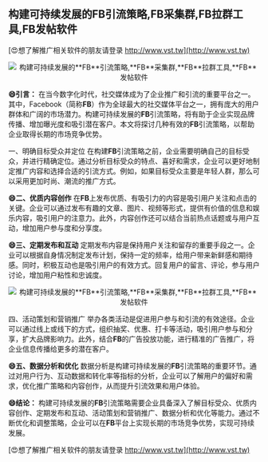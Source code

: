 ## **构建可持续发展的**FB**引流策略,**FB**采集群,**FB**拉群工具,**FB**发帖软件**

[😍想了解推广相关软件的朋友请登录 http://www.vst.tw](http://www.vst.tw)

 <center><img src="https://vst.tw/MP4/tuiguang/png/0.png" alt="构建可持续发展的**FB**引流策略,**FB**采集群,**FB**拉群工具,**FB**发帖软件"></center>

**😄引言：**
在当今数字化时代，社交媒体成为了企业推广和引流的重要平台之一。其中，Facebook（简称**FB**）作为全球最大的社交媒体平台之一，拥有庞大的用户群体和广阔的市场潜力。构建可持续发展的**FB**引流策略，将有助于企业实现品牌传播、增加曝光度和吸引潜在客户。本文将探讨几种有效的**FB**引流策略，以帮助企业取得长期的市场竞争优势。

一、明确目标受众并定位
在构建**FB**引流策略之前，企业需要明确自己的目标受众，并进行精确定位。通过分析目标受众的特点、喜好和需求，企业可以更好地制定推广内容和选择合适的引流方式。例如，如果目标受众主要是年轻人群，那么可以采用更加时尚、潮流的推广方式。

**😄二、优质内容创作**
在**FB**上发布优质、有吸引力的内容是吸引用户关注和点击的关键。企业可以通过发布有趣的文章、图片、视频等形式，提供有价值的信息和娱乐内容，吸引用户的注意力。此外，内容创作还可以结合当前热点话题或与用户互动，增加用户参与度和分享度。

**😄三、定期发布和互动**
定期发布内容是保持用户关注和留存的重要手段之一。企业可以根据自身情况制定发布计划，保持一定的频率，给用户带来新鲜感和期待感。同时，积极互动也是吸引用户的有效方式。回复用户的留言、评论，参与用户讨论，增加用户粘性和忠诚度。

 <center><img src="https://vst.tw/MP4/tuiguang/png/3.png" alt="构建可持续发展的**FB**引流策略,**FB**采集群,**FB**拉群工具,**FB**发帖软件"></center>

四、活动策划和营销推广
举办各类活动是促进用户参与和引流的有效途径。企业可以通过线上或线下的方式，组织抽奖、优惠、打卡等活动，吸引用户参与和分享，扩大品牌影响力。此外，结合**FB**的广告投放功能，进行精准的广告推广，将企业信息传播给更多的潜在客户。

**😄五、数据分析和优化**
数据分析是构建可持续发展的**FB**引流策略的重要环节。通过对用户行为、互动数据和转化率等指标的分析，企业可以了解用户的偏好和需求，优化推广策略和内容创作，从而提升引流效果和用户体验。

**😄结论：**
构建可持续发展的**FB**引流策略需要企业具备深入了解目标受众、优质内容创作、定期发布和互动、活动策划和营销推广、数据分析和优化等能力。通过不断优化和调整策略，企业可以在**FB**平台上实现长期的市场竞争优势，实现可持续发展。

[😍想了解推广相关软件的朋友请登录 http://www.vst.tw](http://www.vst.tw)



